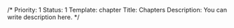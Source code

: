 /*
Priority: 1
Status: 1
Template: chapter
Title: Chapters
Description: You can write description here.
*/

